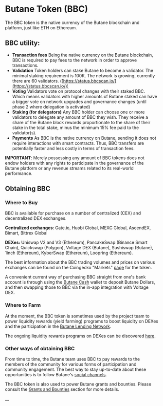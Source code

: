# Butane Token (BBC)

The BBC token is the native currency of the Butane blockchain and platform, just like ETH on Ethereum.&#x20;

## BBC utility:

* **Transaction fees** Being the native currency on the Butane blockchain, BBC is required to pay fees to the network in order to approve transactions.
* **Validation** Token holders can stake Butane to become a validator. The minimal staking requirement is 100K. The network is growing, currently there are 60 validators. ([https://status.bbcscan.io/](https://status.bbcscan.io/))
* **Voting** Validators vote on protocol changes with their staked BBC. Which means validators with higher amounts of Butane staked can have a bigger vote on network upgrades and governance changes (until phase 2 where delegation is activated)
* **Staking (for delegators)** Any BBC holder can choose one or more validators to delegate any amount of BBC they wish. They receive a share of the Butane block rewards proportionate to the share of their stake in the total stake, minus the minimum 15% fee paid to the validator(s).
* **Payments** As BBC is the native currency on Butane, sending it does not require interactions with smart contracts. Thus, BBC transfers are potentially faster and less costly in terms of transaction fees.

**IMPORTANT**: Merely possessing any amount of BBC tokens does not endow holders with any rights to participate in the governance of the Butane platform or any revenue streams related to its real-world performance.&#x20;

## Obtaining BBC

### Where to Buy

BBC is available for purchase on a number of centralized (CEX) and decentralized DEX exchanges.

**Centralized exchanges**: Gate.io, Huobi Global, MEXC Global, AscendEX, Bimart, Bittrex Global

**DEXes:** Uniswap V2 and V3 (Ethereum), PancakeSwap (Binance Smart Chain), Quickswap (Polygon), Voltage DEX (Butane), Sushiswap (Butane), 1inch (Ethereum), KyberSwap (Ethereum), Loopring (Ethereum).

The best information about the BBC trading volumes and prices on various exchanges can be found on the Coingecko "Markets" [page](https://www.coingecko.com/en/coins/fuse#markets) for the token. &#x20;

A convenient current way of purchasing BBC straight from one's bank account is through using the [Butane Cash](https://fuse.cash) wallet to deposit Butane Dollars, and then swapping those to BBC via the in-app integration with Voltage DEX.

### Where to Farm

At the moment, the BBC token is sometimes used by the project team to power liquidity rewards (yield farming) programs to boost liquidity on DEXes and the participation in the [Butane Lending Network](./#fuse-utility).

The ongoing liquidity rewards programs on DEXes can be discovered [here](https://app.voltage.finance/index.html#/farm/39656).

### Other ways of obtaining BBC

From time to time, the Butane team uses BBC to pay rewards to the members of the community for various forms of participation and community engagement. The best way to stay up-to-date about these opportunities is to follow Butane's [social channels](https://docs.bbcscan.io/general/community).

The BBC token is also used to power Butane grants and bounties. Please consult the [Grants and Bounties](https://docs.bbcscan.io/general/things-you-can-do-on-fuse/grants-and-bounties) section for more details.

\_\_
